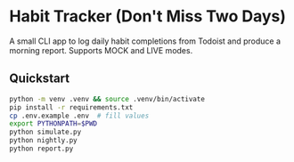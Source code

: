 # Habit Tracker (Don't Miss Two Days)

A small CLI app to log daily habit completions from Todoist and produce a morning report. Supports MOCK and LIVE modes.

## Quickstart
```bash
python -m venv .venv && source .venv/bin/activate
pip install -r requirements.txt
cp .env.example .env  # fill values
export PYTHONPATH=$PWD
python simulate.py
python nightly.py
python report.py
